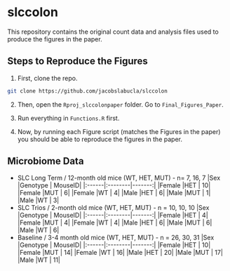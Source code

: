 # slccolon
This repository contains the original count data and analysis files used to produce the figures in the paper.

## Steps to Reproduce the Figures 
1. First, clone the repo. 
```bash
git clone https://github.com/jacobslabucla/slccolon
```
2. Then, open the `Rproj_slccolonpaper` folder. Go to `Final_Figures_Paper`.

3. Run everything in `Functions.R` first. 

4. Now, by running each Figure script (matches the Figures in the paper) you should be able to reproduce the figures in the paper.

## Microbiome Data
- SLC Long Term / 12-month old mice (WT, HET, MUT) - n= 7, 16, 7 
|Sex    |Genotype | MouseID|
|:------|:--------|-------:|
|Female |HET      |      10|
|Female |MUT      |       6|
|Female |WT       |       4|
|Male   |HET      |       6|
|Male   |MUT      |       1|
|Male   |WT       |       3|
- SLC Trios / 2-month old mice (WT, HET, MUT) - n = 10, 10, 10 
|Sex    |Genotype | MouseID|
|:------|:--------|-------:|
|Female |HET      |       4|
|Female |MUT      |       4|
|Female |WT       |       4|
|Male   |HET      |       6|
|Male   |MUT      |       6|
|Male   |WT       |       6|
- Baseline / 3-4 month old mice (WT, HET, MUT) - n = 26, 30, 31
|Sex    |Genotype | MouseID|
|:------|:--------|-------:|
|Female |HET      |      10|
|Female |MUT      |      14|
|Female |WT       |      16|
|Male   |HET      |      20|
|Male   |MUT      |      17|
|Male   |WT       |      11|
  
